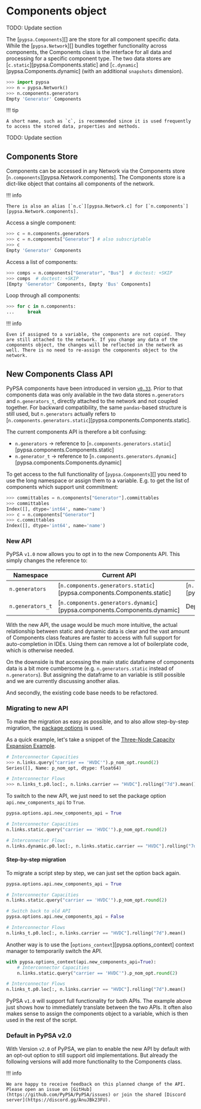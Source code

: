 # Components object

TODO: Update section

The [`pypsa.Components`][] are the store for all component specific data. While the [`pypsa.Network`][] bundles together functionality across components, the Components class is the interface for all data and processing for a specific component type. The two data stores are [`c.static`][pypsa.Components.static] and [`c.dynamic`][pypsa.Components.dynamic] (with an additional `snapshots` dimension).

``` py
>>> import pypsa
>>> n = pypsa.Network()
>>> n.components.generators
Empty 'Generator' Components
```

!!! tip

    A short name, such as `c`, is recommended since it is used frequently to access the stored data, properties and methods.

TODO: Update section

## Components Store

Components can be accessed in any Network via the Components store [`n.components`][pypsa.Network.components]. The Components store is a dict-like object that contains all components of the network.

!!! info

    There is also an alias [`n.c`][pypsa.Network.c] for [`n.components`][pypsa.Network.components].

Access a single component:
``` py
>>> c = n.components.generators
>>> c = n.components["Generator"] # also subscriptable
>>> c
Empty 'Generator' Components
```

Access a list of components:
``` py
>>> comps = n.components["Generator", "Bus"]  # doctest: +SKIP
>>> comps  # doctest: +SKIP
[Empty 'Generator' Components, Empty 'Bus' Components]
```

Loop through all components:
``` py
>>> for c in n.components:
...     break
```
!!! info

    Even if assigned to a variable, the components are not copied. They are still attached to the network. If you change any data of the components object, the changes will be reflected in the network as well. There is no need to re-assign the components object to the network.

## New Components Class API
PyPSA components have been introduced in version [`v0.33`](../release-notes.md#v0.33.0). Prior to that components data was only available in the two data stores `n.generators` and `n.generators_t`, directly attached to the network and not coupled together. For backward compatibility, the same `pandas`-based structure is still used, but `n.generators` actually refers to [`n.components.generators.static`][pypsa.components.Components.static].

The current components API is therefore a bit confusing:

- `n.generators` -> reference to [`n.components.generators.static`][pypsa.components.Components.static]
- `n.generator_t` -> reference to [`n.components.generators.dynamic`][pypsa.components.Components.dynamic]

To get access to the full functionality of [`pypsa.Components`][] you need to use the long namespace or assign them to a variable. E.g. to get the list of components which support unit commitment:

``` py
>>> committables = n.components["Generator"].committables
>>> committables
Index([], dtype='int64', name='name')
>>> c = n.components["Generator"]
>>> c.committables
Index([], dtype='int64', name='name')
```

### New API

PyPSA `v1.0` now allows you to opt in to the new Components API. This simply changes the reference to:

| Namespace | Current API | Opt-in API |
|-----------|--------------|------------|
| `n.generators` | [`n.components.generators.static`][pypsa.components.Components.static] | [`n.components.generators`][pypsa.components.Components] |
| `n.generators_t` | [`n.components.generators.dynamic`][pypsa.components.Components.dynamic] | Deprecated |

With the new API, the usage would be much more intuitive, the actual relationship between static and dynamic data is clear and the vast amount of Components class features are faster to access with full support for auto-completion in IDEs. Using them can remove a lot of boilerplate code, which is otherwise needed.

On the downside is that accessing the main static dataframe of components data is a bit more cumbersome (e.g. `n.generators.static` instead of `n.generators`). But assigning the dataframe to an variable is still possible and we are currently discussing another alias.

And secondly, the existing code base needs to be refactored. 

### Migrating to new API
To make the migration as easy as possible, and to also allow step-by-step migration, the [package options](`options.md`) is used.

As a quick example, let's take a snippet of the [Three-Node Capacity Expansion Example](../examples/3-node-cem.ipynb).

``` py
# Interconnector Capacities
>>> n.links.query("carrier == 'HVDC'").p_nom_opt.round(2)
Series([], Name: p_nom_opt, dtype: float64)

# Interconnector Flows
>>> n.links_t.p0.loc[:, n.links.carrier == "HVDC"].rolling("7d").mean()  # doctest: +SKIP
```

To switch to the new API, we just need to set the package option `api.new_components_api` to `True`.

``` py
pypsa.options.api.new_components_api = True

# Interconnector Capacities
n.links.static.query("carrier == 'HVDC'").p_nom_opt.round(2)

# Interconnector Flows
n.links.dynamic.p0.loc[:, n.links.static.carrier == "HVDC"].rolling("7d").mean()
```

#### Step-by-step migration
To migrate a script step by step, we can just set the option back again.

``` py
pypsa.options.api.new_components_api = True

# Interconnector Capacities
n.links.static.query("carrier == 'HVDC'").p_nom_opt.round(2)

# Switch back to old API
pypsa.options.api.new_components_api = False

# Interconnector Flows
n.links_t.p0.loc[:, n.links.carrier == "HVDC"].rolling("7d").mean()
```

Another way is to use the [`options_context`][pypsa.options_context] context manager to temporarily switch the API.

``` py
with pypsa.options_context(api.new_components_api=True):
    # Interconnector Capacities
    n.links.static.query("carrier == 'HVDC'").p_nom_opt.round(2)

# Interconnector Flows
n.links_t.p0.loc[:, n.links.carrier == "HVDC"].rolling("7d").mean()
```

PyPSA `v1.0` will support full functionality for both APIs. The example above just shows how to immediately translate between the two APIs. It often also makes sense to assign the components object to a variable, which is then used in the rest of the script.

### Default in PyPSA v2.0

With Version `v2.0` of PyPSA, we plan to enable the new API by default with an opt-out option to still support old implementations. But already the following versions will add more functionality to the Components class.

!!! info

    We are happy to receive feedback on this planned change of the API. Please open an issue on [GitHub](https://github.com/PyPSA/PyPSA/issues) or join the shared [Discord server](https://discord.gg/AnuJBk23FU).